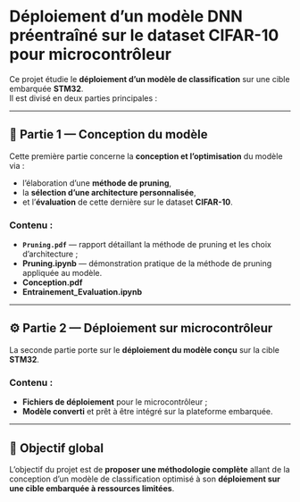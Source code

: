 # Déploiement d’un modèle DNN préentraîné sur le dataset CIFAR-10 pour microcontrôleur

Ce projet étudie le **déploiement d’un modèle de classification** sur une cible embarquée **STM32**.  
Il est divisé en deux parties principales :

---

## 🧠 Partie 1 — Conception du modèle

Cette première partie concerne la **conception et l’optimisation** du modèle via :
- l’élaboration d’une **méthode de pruning**,  
- la **sélection d’une architecture personnalisée**,  
- et l’**évaluation** de cette dernière sur le dataset **CIFAR-10**.

### Contenu :
- **`Pruning.pdf`** — rapport détaillant la méthode de pruning et les choix d’architecture ;  
- **Pruning.ipynb** — démonstration pratique de la méthode de pruning appliquée au modèle.
- **Conception.pdf**
- **Entrainement_Evaluation.ipynb**

---

## ⚙️ Partie 2 — Déploiement sur microcontrôleur

La seconde partie porte sur le **déploiement du modèle conçu** sur la cible **STM32**.

### Contenu :
- **Fichiers de déploiement** pour le microcontrôleur ;  
- **Modèle converti** et prêt à être intégré sur la plateforme embarquée.

---

## 🧩 Objectif global

L’objectif du projet est de **proposer une méthodologie complète** allant de la conception d’un modèle de classification optimisé à son **déploiement sur une cible embarquée à ressources limitées**.
